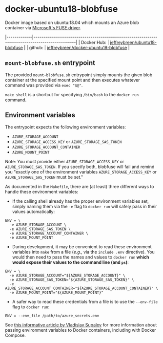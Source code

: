 # docker-ubuntu18-blobfuse

Docker image based on ubuntu:18.04 which mounts an Azure blob
container via [Microsoft's FUSE driver](https://github.com/Azure/azure-storage-fuse/).

|-------------|---------------------------------------------------------------------------------------------------|
| Docker Hub: | [jeffreybreen/ubuntu18-blobfuse](https://hub.docker.com/r/jeffreybreen/ubuntu18-blobfuse/)        |
| github:     | [jeffreybreen/docker-ubuntu18-blobfuse](https://github.com/jeffreybreen/docker-ubuntu18-blobfuse) |


## `mount-blobfuse.sh` entrypoint

The provided `mount-blobfuse.sh` entrypoint simply mounts the given blob
container at the specified mount point and then executes whatever
command was provided via `exec "$@"`.

`make shell` is a shortcut for specifying `/bin/bash` to the `docker
run` command.

## Environment variables

The entrypoint expects the following environment variables:

* `AZURE_STORAGE_ACCOUNT`
* `AZURE_STORAGE_ACCESS_KEY` or `AZURE_STORAGE_SAS_TOKEN`
* `AZURE_STORAGE_ACCOUNT_CONTAINER`
* `AZURE_MOUNT_POINT`

Note: You must provide either `AZURE_STORAGE_ACCESS_KEY` or
`AZURE_STORAGE_SAS_TOKEN`. If you specify both, blobfuse will fail and
remind you "exactly one of the environment variables
`AZURE_STORAGE_ACCESS_KEY` or `AZURE_STORAGE_SAS_TOKEN` must be set."


As documented in the `Makefile`, there are (at least) three different
ways to handle these environment variables:

* If the calling shell already has the proper environment variables set,
simply naming them via the `-e` flag to `docker run` will safely pass in their
values automatically:
```
ENV = \
  -e AZURE_STORAGE_ACCOUNT \
  -e AZURE_STORAGE_SAS_TOKEN \
  -e AZURE_STORAGE_ACCOUNT_CONTAINER \
  -e AZURE_MOUNT_POINT
```

* During development, it may be convenient to read these environment
variables into `make` from a file (_e.g.,_ via the `include .env`
directive). You would then need to pass the names and values to `docker
run` **which would expose their values to the command line (and `ps`)**:
```
ENV = \
  -e AZURE_STORAGE_ACCOUNT="${AZURE_STORAGE_ACCOUNT}" \
  -e AZURE_STORAGE_SAS_TOKEN="${AZURE_STORAGE_SAS_TOKEN}" \
  -e AZURE_STORAGE_ACCOUNT_CONTAINER="${AZURE_STORAGE_ACCOUNT_CONTAINER}" \
  -e AZURE_MOUNT_POINT="${AZURE_MOUNT_POINT}"
```
 
* A safer way to read these credentials from a file is to use the `--env-file` flag to `docker run`:
```
ENV = --env_file /path/to/azure_secrets.env
```

See [this informative article by Vladislav
Supalov](https://vsupalov.com/docker-arg-env-variable-guide/) for more
information about passing environment variables to Docker containers,
including with Docker Compose.
